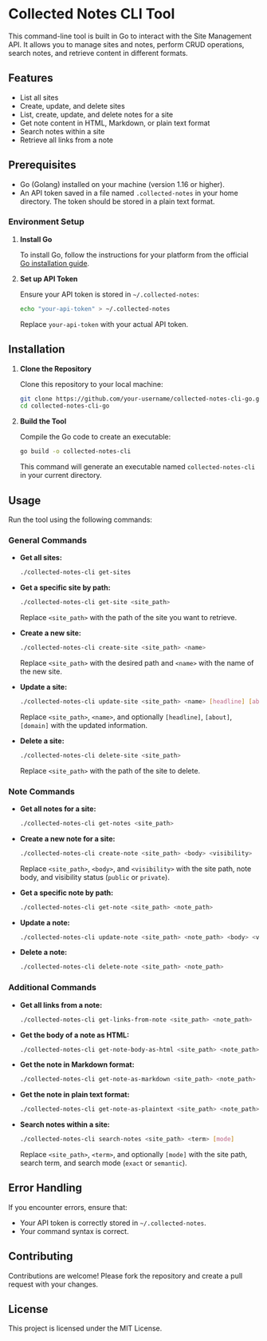 # Collected Notes CLI Tool

This command-line tool is built in Go to interact with the Site Management API. It allows you to manage sites and notes, perform CRUD operations, search notes, and retrieve content in different formats.

## Features

- List all sites
- Create, update, and delete sites
- List, create, update, and delete notes for a site
- Get note content in HTML, Markdown, or plain text format
- Search notes within a site
- Retrieve all links from a note

## Prerequisites

- Go (Golang) installed on your machine (version 1.16 or higher).
- An API token saved in a file named `.collected-notes` in your home directory. The token should be stored in a plain text format.

### Environment Setup

1. **Install Go**

   To install Go, follow the instructions for your platform from the official [Go installation guide](https://golang.org/doc/install).

2. **Set up API Token**

   Ensure your API token is stored in `~/.collected-notes`:

   ```bash
   echo "your-api-token" > ~/.collected-notes
   ```

   Replace `your-api-token` with your actual API token.

## Installation

1. **Clone the Repository**

   Clone this repository to your local machine:

   ```bash
   git clone https://github.com/your-username/collected-notes-cli-go.git
   cd collected-notes-cli-go
   ```

2. **Build the Tool**

   Compile the Go code to create an executable:

   ```bash
   go build -o collected-notes-cli
   ```

   This command will generate an executable named `collected-notes-cli` in your current directory.

## Usage

Run the tool using the following commands:

### General Commands

- **Get all sites:**

  ```bash
  ./collected-notes-cli get-sites
  ```

- **Get a specific site by path:**

  ```bash
  ./collected-notes-cli get-site <site_path>
  ```

  Replace `<site_path>` with the path of the site you want to retrieve.

- **Create a new site:**

  ```bash
  ./collected-notes-cli create-site <site_path> <name>
  ```

  Replace `<site_path>` with the desired path and `<name>` with the name of the new site.

- **Update a site:**

  ```bash
  ./collected-notes-cli update-site <site_path> <name> [headline] [about] [domain]
  ```

  Replace `<site_path>`, `<name>`, and optionally `[headline]`, `[about]`, `[domain]` with the updated information.

- **Delete a site:**

  ```bash
  ./collected-notes-cli delete-site <site_path>
  ```

  Replace `<site_path>` with the path of the site to delete.

### Note Commands

- **Get all notes for a site:**

  ```bash
  ./collected-notes-cli get-notes <site_path>
  ```

- **Create a new note for a site:**

  ```bash
  ./collected-notes-cli create-note <site_path> <body> <visibility>
  ```

  Replace `<site_path>`, `<body>`, and `<visibility>` with the site path, note body, and visibility status (`public` or `private`).

- **Get a specific note by path:**

  ```bash
  ./collected-notes-cli get-note <site_path> <note_path>
  ```

- **Update a note:**

  ```bash
  ./collected-notes-cli update-note <site_path> <note_path> <body> <visibility>
  ```

- **Delete a note:**

  ```bash
  ./collected-notes-cli delete-note <site_path> <note_path>
  ```

### Additional Commands

- **Get all links from a note:**

  ```bash
  ./collected-notes-cli get-links-from-note <site_path> <note_path>
  ```

- **Get the body of a note as HTML:**

  ```bash
  ./collected-notes-cli get-note-body-as-html <site_path> <note_path>
  ```

- **Get the note in Markdown format:**

  ```bash
  ./collected-notes-cli get-note-as-markdown <site_path> <note_path>
  ```

- **Get the note in plain text format:**

  ```bash
  ./collected-notes-cli get-note-as-plaintext <site_path> <note_path>
  ```

- **Search notes within a site:**

  ```bash
  ./collected-notes-cli search-notes <site_path> <term> [mode]
  ```

  Replace `<site_path>`, `<term>`, and optionally `[mode]` with the site path, search term, and search mode (`exact` or `semantic`).

## Error Handling

If you encounter errors, ensure that:

- Your API token is correctly stored in `~/.collected-notes`.
- Your command syntax is correct.

## Contributing

Contributions are welcome! Please fork the repository and create a pull request with your changes.

## License

This project is licensed under the MIT License.
